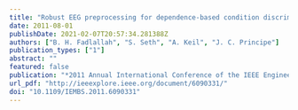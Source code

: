 ```yaml
---
title: "Robust EEG preprocessing for dependence-based condition discrimination"
date: 2011-08-01
publishDate: 2021-02-07T20:57:34.281388Z
authors: ["B. H. Fadlallah", "S. Seth", "A. Keil", "J. C. Principe"]
publication_types: ["1"]
abstract: ""
featured: false
publication: "*2011 Annual International Conference of the IEEE Engineering in Medicine and Biology Society*"
url_pdf: "http://ieeexplore.ieee.org/document/6090331/"
doi: "10.1109/IEMBS.2011.6090331"
---
```


